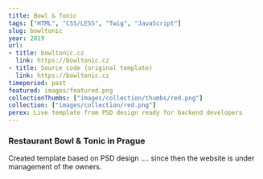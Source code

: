 ```yaml
---
title: Bowl & Tonic 
tags: ["HTML", "CSS/LESS", "Twig", "JavaScript"]
slug: bowltonic
year: 2019
url:
- title: bowltonic.cz
  link: https://bowltonic.cz
- title: Source code (original template)
  link: https://bowltonic.cz
timeperiod: past
featured: images/featured.png
collectionThumbs: ["images/collection/thumbs/red.png"]
collection: ["images/collection/red.png"]
perex: Live template from PSD design ready for backend developers
---
```

### Restaurant Bowl &amp; Tonic in Prague

Created template based on PSD design .... since then the website is under management of the owners.




